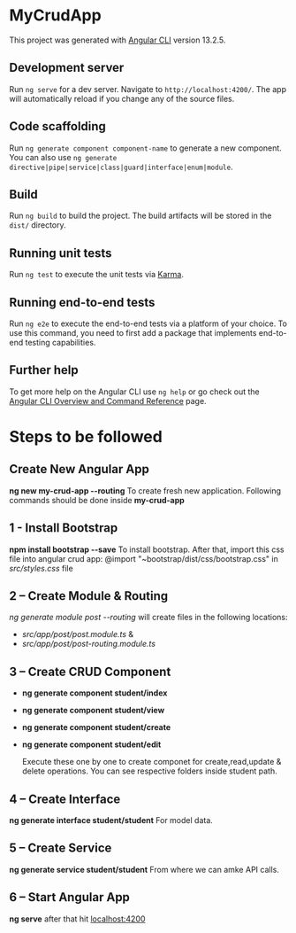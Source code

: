 # MyCrudApp

This project was generated with [Angular CLI](https://github.com/angular/angular-cli) version 13.2.5.

## Development server

Run `ng serve` for a dev server. Navigate to `http://localhost:4200/`. The app will automatically reload if you change any of the source files.

## Code scaffolding

Run `ng generate component component-name` to generate a new component. You can also use `ng generate directive|pipe|service|class|guard|interface|enum|module`.

## Build

Run `ng build` to build the project. The build artifacts will be stored in the `dist/` directory.

## Running unit tests

Run `ng test` to execute the unit tests via [Karma](https://karma-runner.github.io).

## Running end-to-end tests

Run `ng e2e` to execute the end-to-end tests via a platform of your choice. To use this command, you need to first add a package that implements end-to-end testing capabilities.

## Further help

To get more help on the Angular CLI use `ng help` or go check out the [Angular CLI Overview and Command Reference](https://angular.io/cli) page.

# Steps to be followed

## Create New Angular App
  **ng new my-crud-app --routing** To create fresh new application.
  Following commands should be done inside **my-crud-app**
## 1 - Install Bootstrap
  **npm install bootstrap --save**  To install bootstrap. After that, import this css file into angular crud app: @import "~bootstrap/dist/css/bootstrap.css" in *src/styles.css* file
## 2 – Create Module & Routing
  *ng generate module post --routing* will create files in the following locations:
  - *src/app/post/post.module.ts* & 
  - *src/app/post/post-routing.module.ts*
## 3 – Create CRUD Component
  - **ng generate component student/index** 
  - **ng generate component student/view** 
  - **ng generate component student/create**
  - **ng generate component student/edit**
    
    Execute these one by one to create componet for create,read,update & delete operations. You can see respective folders inside student path.
## 4 – Create Interface 
  **ng generate interface student/student** For model data.
## 5 – Create Service 
 **ng generate service student/student** From where we can amke API calls.
## 6 – Start Angular App
  **ng serve** after that hit [localhost:4200](http://localhost:4200/student)

